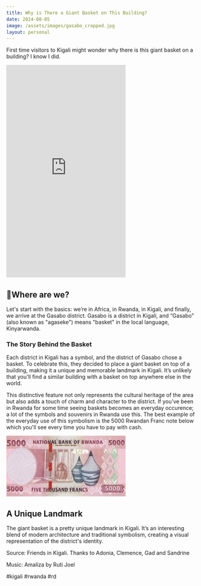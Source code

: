 ```yaml
---
title: Why is There a Giant Basket on This Building?
date: 2024-08-05
image: /assets/images/gasabo_cropped.jpg
layout: personal
---
```

First time visitors to Kigali might wonder why there is this giant basket on a building? I know I did.

<iframe width="315" height="560" src="https://www.youtube.com/embed/-b5LKcZK5y8" title="Why is there a giant basket on this building?" frameborder="0" allow="accelerometer; autoplay; clipboard-write; encrypted-media; gyroscope; picture-in-picture; web-share" referrerpolicy="strict-origin-when-cross-origin" allowfullscreen></iframe>

## 📍Where are we?

Let's start with the basics: we’re in Africa, in Rwanda, in Kigali, and finally, we arrive at the Gasabo district. Gasabo is a district in Kigali, and “Gasabo” (also known as "agaseke") means "basket" in the local language, Kinyarwanda. 

### The Story Behind the Basket

Each district in Kigali has a symbol, and the district of Gasabo chose a basket. To celebrate this, they decided to place a giant basket on top of a building, making it a unique and memorable landmark in Kigali. It’s unlikely that you'll find a similar building with a basket on top anywhere else in the world.

This distinctive feature not only represents the cultural heritage of the area but also adds a touch of charm and character to the district. If you've been in Rwanda for some time seeing baskets becomes an everyday occurence; a lot of the symbols and souvenirs in Rwanda use this. The best example of the everyday use of this symbolism is the 5000 Rwandan Franc note below which you'll see every time you have to pay with cash.

![Rwandan francs 5000 note](/assets/images/rwf_5k.jpeg "Rwandan francs 5000 note")

## A Unique Landmark

The giant basket is a pretty unique landmark in Kigali. It’s an interesting blend of modern architecture and traditional symbolism, creating a visual representation of the district's identity.

Source: Friends in Kigali. Thanks to Adonia, Clemence, Gad and Sandrine

Music: Amaliza by Ruti Joel

#kigali #rwanda #rd

